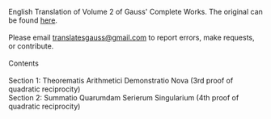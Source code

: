 English Translation of Volume 2 of Gauss' Complete Works.  The original can be found <a href="https://gdz.sub.uni-goettingen.de/id/PPN23599524X">here</a>. <br> <br>
Please email translatesgauss@gmail.com to report errors, make requests, or contribute. <br><br>
Contents <br><br>
Section 1: Theorematis Arithmetici Demonstratio Nova (3rd proof of quadratic reciprocity)<br>
Section 2: Summatio Quarumdam Serierum Singularium (4th proof of quadratic reciprocity)
